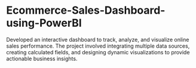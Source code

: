 # Ecommerce-Sales-Dashboard-using-PowerBI
Developed an interactive dashboard to track, analyze, and visualize online sales performance. The project involved integrating multiple data sources, creating calculated fields, and designing dynamic visualizations to provide actionable business insights.
